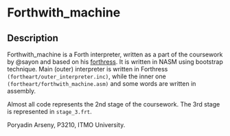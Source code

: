 # Forthwith_machine
## Description
Forthwith_machine is a Forth interpreter, written as a part of the coursework by @sayon and based on his [forthress](https://github.com/sayon/forthress). It is written in NASM using bootstrap technique. Main (outer) interpreter is written in Forthress `(fortheart/outer_interpreter.inc)`, while the inner one `(fortheart/forthwith_machine.asm)` and some words are written in assembly.

Almost all code represents the 2nd stage of the coursework.
The 3rd stage is represented in `stage_3.frt`.

Poryadin Arseny, P3210, ITMO University.
